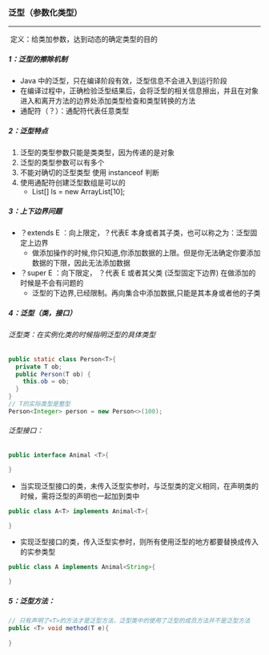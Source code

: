 ### 泛型（参数化类型）

------

​	定义：给类加参数，达到动态的确定类型的目的

##### 1：泛型的擦除机制

- Java 中的泛型，只在编译阶段有效，泛型信息不会进入到运行阶段
- 在编译过程中，正确检验泛型结果后，会将泛型的相关信息擦出，并且在对象进入和离开方法的边界处添加类型检查和类型转换的方法
- 通配符（？）：通配符代表任意类型

##### 2：泛型特点

1. 泛型的类型参数只能是类类型，因为传递的是对象
2. 泛型的类型参数可以有多个
3. 不能对确切的泛型类型 使用 instanceof 判断
4. 使用通配符创建泛型数组是可以的
   - List<?>[] ls = new ArrayList<?>[10];  

##### 3：上下边界问题

- ？extends E ：向上限定，？代表E 本身或者其子类，也可以称之为：泛型固定上边界
  - 做添加操作的时候,你只知道,你添加数据的上限。但是你无法确定你要添加数据的下限，因此无法添加数据
- ？super E ：向下限定， ？代表 E 或者其父类 (泛型固定下边界)   在做添加的时候是不会有问题的
  - 泛型的下边界,已经限制。再向集合中添加数据,只能是其本身或者他的子类

##### 4：泛型（类，接口）

###### 泛型类：在实例化类的时候指明泛型的具体类型

```java
public static class Person<T>{  
  private T ob;
  public Person(T ob) {  
    this.ob = ob; 
  }
} 	 
// T的实际类型是整型
Person<Integer> person = new Person<>(100); 
```

###### 泛型接口：

```java
public interface Animal <T>{

}
```

- 当实现泛型接口的类，未传入泛型实参时，与泛型类的定义相同，在声明类的时候，需将泛型的声明也一起加到类中

```java
public class A<T> implements Animal<T>{

}
```

- 实现泛型接口的类，传入泛型实参时，则所有使用泛型的地方都要替换成传入的实参类型

```java
public class A implements Animal<String>{

}
```

##### 5：泛型方法：

```java
// 只有声明了<T>的方法才是泛型方法，泛型类中的使用了泛型的成员方法并不是泛型方法
public <T> void method(T e){
  	
}
```
